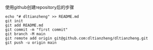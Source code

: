 使用github创建repository后的步骤

```
echo "# dltianzheng" >> README.md
git init
git add README.md
git commit -m "first commit"
git branch -M main
git remote add origin git@github.com:dltianzheng/dltianzheng.git
git push -u origin main
```

